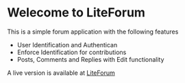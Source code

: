 # Welecome to LiteForum

This is a simple forum application with the following features

* User Identification and Authentican
* Enforce Identification for contributions
* Posts, Comments and Replies with Edit functionality

A live version is available at
[LiteForum](http://mb-liteforum.azurewebsites.net)
